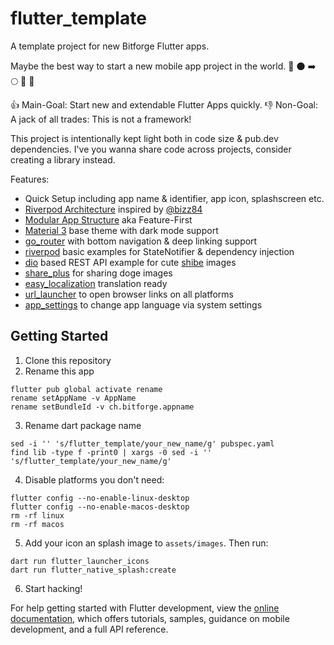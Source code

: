 # flutter_template

A template project for new Bitforge Flutter apps.

Maybe the best way to start a new mobile app project in the world. 🚀 🌑 ➡️ 🌕 🥂 🥇

👍 Main-Goal: Start new and extendable Flutter Apps quickly.
👎 Non-Goal: A jack of all trades: This is not a framework!

This project is intentionally kept light both in code size & pub.dev dependencies.
I've you wanna share code across projects, consider creating a library instead.

Features:

- Quick Setup including app name & identifier, app icon, splashscreen etc.
- [Riverpod Architecture](https://codewithandrea.com/articles/flutter-app-architecture-riverpod-introduction/) inspired by [@bizz84](https://github.com/bizz84)
- [Modular App Structure](https://codewithandrea.com/articles/flutter-project-structure/) aka Feature-First
- [Material 3](https://m3.material.io/) base theme with dark mode support
- [go_router](https://pub.dev/documentation/go_router/latest/index.html) with bottom navigation & deep linking support
- [riverpod](https://riverpod.dev/) basic examples for StateNotifier & dependency injection
- [dio](https://pub.dev/packages/dio) based REST API example for cute [shibe](https://shibe.online) images
- [share_plus](https://pub.dev/packages/share_plus) for sharing doge images
- [easy_localization](https://pub.dev/packages/easy_localization) translation ready
- [url_launcher](https://pub.dev/packages/url_launcher) to open browser links on all platforms
- [app_settings](https://pub.dev/packages/app_settings) to change app language via system settings

## Getting Started

1. Clone this repository
2. Rename this app

```
flutter pub global activate rename
rename setAppName -v AppName
rename setBundleId -v ch.bitforge.appname
```

3. Rename dart package name

```
sed -i '' 's/flutter_template/your_new_name/g' pubspec.yaml
find lib -type f -print0 | xargs -0 sed -i '' 's/flutter_template/your_new_name/g'
```

4. Disable platforms you don't need:

```
flutter config --no-enable-linux-desktop
flutter config --no-enable-macos-desktop
rm -rf linux
rm -rf macos
```

5. Add your icon an splash image to `assets/images`. Then run:

```
dart run flutter_launcher_icons
dart run flutter_native_splash:create
```

6. Start hacking!

For help getting started with Flutter development, view the
[online documentation](https://docs.flutter.dev/), which offers tutorials,
samples, guidance on mobile development, and a full API reference.

